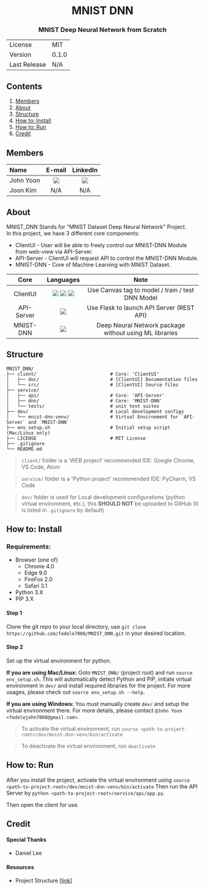 <p align="center">
  <H1 align="center">MNIST DNN</H1>
  <H3 align="center">MNIST Deep Neural Network from Scratch</H3>
  <table align="center">
    <tbody>
      <tr>
        <td>License</th>
        <td>MIT</th>
      </tr>
      <tr>
        <td>Version</td>
        <td>0.1.0</td>
      </tr>
      <tr>
        <td>Last Release</td>
        <td>N/A</td>
      </tr>
    </tbody>
  </table>
</p>

## Contents
1. <a href="#members">Members</a>
2. <a href="#about">About</a>
3. <a href="#structure">Structure</a>
4. <a href="#install">How to: Install</a>
5. <a href="#run">How to: Run</a>
6. <a href="#credit">Credit</a>

## <div id="members">Members</div>
| Name | E-mail | LinkedIn |
| :--- | :---: | :---: |
| John Yoon | <a href="mailto:fedelejohn7008@gmail.com" target="_blank"><img src="https://img.shields.io/badge/Email-fedelejohn7008@gmail.com-FFFFFF?style=flat&logo=Gmail&logoColor=EA4335"/></a> | <a href="https://www.linkedin.com/in/john-yoon-33b8771a8/" target="_blank"><img src="https://img.shields.io/badge/LinkedIn-John Yoon-FFFFFF?style=flat&logo=LinkedIn&logoColor=0A66C2"/></a> |
| Joon Kim | N/A | N/A |

## <div id="about">About</div>
MNIST_DNN Stands for "MNIST Dataset Deep Neural Network" Project. \
In this project, we have 3 different core components: 
* ClientUI - User will be able to freely control our MNIST-DNN Module from web-view via API-Server.
* API-Server - ClientUI will request API to control the MNIST-DNN Module.
* MNIST-DNN - Core of Machine Learning with MNIST Dataset.

| Core | Languages | Note |
| :---: | :---: | :---: |
| ClientUI   | <img src="https://img.shields.io/badge/HTML-E34F26?style=flat&logo=HTML5&logoColor=FFFFFF"/> <img src="https://img.shields.io/badge/CSS-1572B6?style=flat&logo=CSS3&logoColor=FFFFFF"/> <img src="https://img.shields.io/badge/JavaScript-F7DF1E?style=flat&logo=JavaScript&logoColor=FFFFFF"/>  | Use Canvas tag to model / train / test DNN Model |
| API-Server | <img src="https://img.shields.io/badge/PYTHON-3776AB?style=flat&logo=Python&logoColor=FFFFFF"/> | Use Flask to launch API Server (REST API) |
| MNIST-DNN | <img src="https://img.shields.io/badge/PYTHON-3776AB?style=flat&logo=Python&logoColor=FFFFFF"/> | Deep Neural Network package without using ML libraries | 

## <div id="structure">Structure<div>
```
MNIST_DNN/
├── client/                           # Core: 'ClientUI'
│   ├── doc/                          # [ClientUI] Documentation files
│   └── src/                          # [ClientUI] Source files
├── service/
│   ├── api/                          # Core: 'API-Server'
│   ├── dnn/                          # Core: 'MNIST-DNN'
│   └── tests/                        # unit test suites
├── dev/                              # Local development configs
│   └── mnist-dnn-venv/               # Virtual Envirnoment for `API-Server` and `MNIST-DNN`
├── env_setup.sh                      # Initial setup script (Mac/Linux only)
├── LICENSE                           # MIT License
├── .gitignore
└── README.md
```

> `client/` folder is a 'WEB project' recommended IDE: Google Chrome, VS Code, Atom

> `service/` folder is a 'Python project' recommended IDE: PyCharm, VS Code

> `dev/` folder is used for Local development configurations (python virtual environment, etc.), this **SHOULD NOT** be uploaded to GitHub (It is listed in `.gitignore` by default)
## <div id="install">How to: Install<div>
### Requirements:
* Browser (one of)
  * Chrome 4.0
  * Edge 9.0
  * FireFox 2.0
  * Safari 3.1
* Python 3.X
* PIP 3.X

#### Step 1
Clone the git repo to your local directory, use `git clone https://github.com/fedele7008/MNIST_DNN.git` in your desired location.

#### Step 2
Set up the virtual environment for python.

**If you are using Mac/Linux:**
Goto `MNIST_DNN/` (project root) and run `source env_setup.sh`. This will automatically detect Python and PIP, initiate virtual environment in `dev/` and install required libraries for the project. For more usages, please check out `source env_setup.sh --help`.

**If you are using Windows:**
You must manually create `dev/` and setup the virtual environment there. For more details, please contact `@John Yoon <fedelejohn7008@gmail.com>`.

> To activate the virtual environment, run `source <path-to-project-root>/dev/mnist-dnn-venv/bin/activate`

> To deactivate the virtual environment, run `deactivate`

## <div id="run">How to: Run<div>
After you install the project, activate the virtual environment using `source <path-to-project-root>/dev/mnist-dnn-venv/bin/activate`
Then run the API Server by `python <path-to-project-root>/service/api/app.py`.

Then open the client for use.

## <div id="credit">Credit<div>
#### Special Thanks
* Daniel Lee

#### Resources
* Project Structure [[link](https://www.holaxprogramming.com/2017/06/28/python-project-structures/)]
